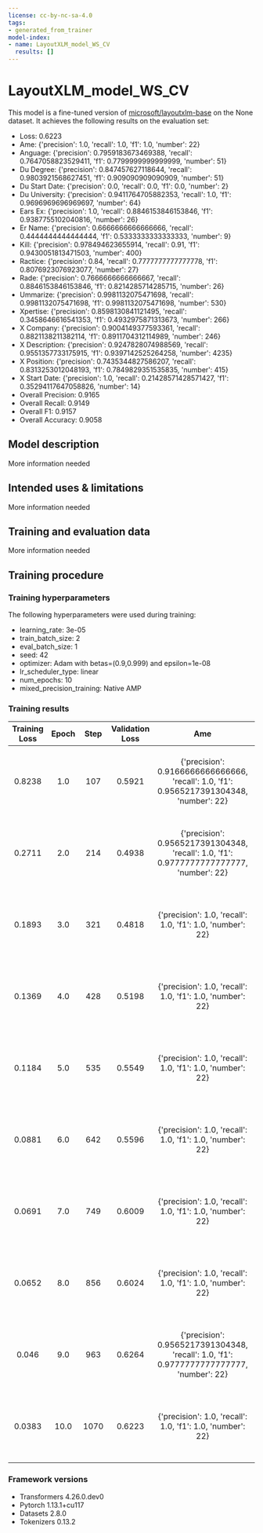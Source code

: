 ```yaml
---
license: cc-by-nc-sa-4.0
tags:
- generated_from_trainer
model-index:
- name: LayoutXLM_model_WS_CV
  results: []
---
```


<!-- This model card has been generated automatically according to the information the Trainer had access to. You
should probably proofread and complete it, then remove this comment. -->

# LayoutXLM_model_WS_CV

This model is a fine-tuned version of [microsoft/layoutxlm-base](https://huggingface.co/microsoft/layoutxlm-base) on the None dataset.
It achieves the following results on the evaluation set:
- Loss: 0.6223
- Ame: {'precision': 1.0, 'recall': 1.0, 'f1': 1.0, 'number': 22}
- Anguage: {'precision': 0.7959183673469388, 'recall': 0.7647058823529411, 'f1': 0.7799999999999999, 'number': 51}
- Du Degree: {'precision': 0.847457627118644, 'recall': 0.9803921568627451, 'f1': 0.909090909090909, 'number': 51}
- Du Start Date: {'precision': 0.0, 'recall': 0.0, 'f1': 0.0, 'number': 2}
- Du University: {'precision': 0.9411764705882353, 'recall': 1.0, 'f1': 0.9696969696969697, 'number': 64}
- Ears Ex: {'precision': 1.0, 'recall': 0.8846153846153846, 'f1': 0.9387755102040816, 'number': 26}
- Er Name: {'precision': 0.6666666666666666, 'recall': 0.4444444444444444, 'f1': 0.5333333333333333, 'number': 9}
- Kill: {'precision': 0.978494623655914, 'recall': 0.91, 'f1': 0.9430051813471503, 'number': 400}
- Ractice: {'precision': 0.84, 'recall': 0.7777777777777778, 'f1': 0.8076923076923077, 'number': 27}
- Rade: {'precision': 0.7666666666666667, 'recall': 0.8846153846153846, 'f1': 0.8214285714285715, 'number': 26}
- Ummarize: {'precision': 0.9981132075471698, 'recall': 0.9981132075471698, 'f1': 0.9981132075471698, 'number': 530}
- Xpertise: {'precision': 0.8598130841121495, 'recall': 0.3458646616541353, 'f1': 0.4932975871313673, 'number': 266}
- X Company: {'precision': 0.9004149377593361, 'recall': 0.8821138211382114, 'f1': 0.8911704312114989, 'number': 246}
- X Description: {'precision': 0.9247828074988569, 'recall': 0.9551357733175915, 'f1': 0.9397142525264258, 'number': 4235}
- X Position: {'precision': 0.7435344827586207, 'recall': 0.8313253012048193, 'f1': 0.7849829351535835, 'number': 415}
- X Start Date: {'precision': 1.0, 'recall': 0.21428571428571427, 'f1': 0.35294117647058826, 'number': 14}
- Overall Precision: 0.9165
- Overall Recall: 0.9149
- Overall F1: 0.9157
- Overall Accuracy: 0.9058

## Model description

More information needed

## Intended uses & limitations

More information needed

## Training and evaluation data

More information needed

## Training procedure

### Training hyperparameters

The following hyperparameters were used during training:
- learning_rate: 3e-05
- train_batch_size: 2
- eval_batch_size: 1
- seed: 42
- optimizer: Adam with betas=(0.9,0.999) and epsilon=1e-08
- lr_scheduler_type: linear
- num_epochs: 10
- mixed_precision_training: Native AMP

### Training results

| Training Loss | Epoch | Step | Validation Loss | Ame                                                                                      | Anguage                                                                                                 | Du Degree                                                                                               | Du Start Date                                             | Du University                                                                                 | Ears Ex                                                                                                 | Er Name                                                                                                  | Kill                                                                                        | Ractice                                                                                                 | Rade                                                                                                    | Ummarize                                                                                                 | Xpertise                                                                                                  | X Company                                                                                                | X Description                                                                                             | X Position                                                                                               | X Start Date                                                                               | Overall Precision | Overall Recall | Overall F1 | Overall Accuracy |
|:-------------:|:-----:|:----:|:---------------:|:----------------------------------------------------------------------------------------:|:-------------------------------------------------------------------------------------------------------:|:-------------------------------------------------------------------------------------------------------:|:---------------------------------------------------------:|:---------------------------------------------------------------------------------------------:|:-------------------------------------------------------------------------------------------------------:|:--------------------------------------------------------------------------------------------------------:|:-------------------------------------------------------------------------------------------:|:-------------------------------------------------------------------------------------------------------:|:-------------------------------------------------------------------------------------------------------:|:--------------------------------------------------------------------------------------------------------:|:---------------------------------------------------------------------------------------------------------:|:--------------------------------------------------------------------------------------------------------:|:---------------------------------------------------------------------------------------------------------:|:--------------------------------------------------------------------------------------------------------:|:------------------------------------------------------------------------------------------:|:-----------------:|:--------------:|:----------:|:----------------:|
| 0.8238        | 1.0   | 107  | 0.5921          | {'precision': 0.9166666666666666, 'recall': 1.0, 'f1': 0.9565217391304348, 'number': 22} | {'precision': 0.8163265306122449, 'recall': 0.7843137254901961, 'f1': 0.8, 'number': 51}                | {'precision': 0.8148148148148148, 'recall': 0.8627450980392157, 'f1': 0.838095238095238, 'number': 51}  | {'precision': 0.0, 'recall': 0.0, 'f1': 0.0, 'number': 2} | {'precision': 0.7032967032967034, 'recall': 1.0, 'f1': 0.8258064516129032, 'number': 64}      | {'precision': 0.9523809523809523, 'recall': 0.7692307692307693, 'f1': 0.8510638297872339, 'number': 26} | {'precision': 0.0, 'recall': 0.0, 'f1': 0.0, 'number': 9}                                                | {'precision': 0.9051987767584098, 'recall': 0.74, 'f1': 0.8143053645116918, 'number': 400}  | {'precision': 0.0, 'recall': 0.0, 'f1': 0.0, 'number': 27}                                              | {'precision': 0.95, 'recall': 0.7307692307692307, 'f1': 0.8260869565217392, 'number': 26}               | {'precision': 0.9795918367346939, 'recall': 0.9962264150943396, 'f1': 0.9878391019644527, 'number': 530} | {'precision': 0.625, 'recall': 0.2819548872180451, 'f1': 0.38860103626943004, 'number': 266}              | {'precision': 0.905982905982906, 'recall': 0.8617886178861789, 'f1': 0.8833333333333334, 'number': 246}  | {'precision': 0.8699579831932773, 'recall': 0.9778040141676505, 'f1': 0.920733740967204, 'number': 4235}  | {'precision': 0.7525773195876289, 'recall': 0.5277108433734939, 'f1': 0.6203966005665722, 'number': 415} | {'precision': 0.0, 'recall': 0.0, 'f1': 0.0, 'number': 14}                                 | 0.8698            | 0.8897         | 0.8797     | 0.8667           |
| 0.2711        | 2.0   | 214  | 0.4938          | {'precision': 0.9565217391304348, 'recall': 1.0, 'f1': 0.9777777777777777, 'number': 22} | {'precision': 0.8775510204081632, 'recall': 0.8431372549019608, 'f1': 0.86, 'number': 51}               | {'precision': 0.6575342465753424, 'recall': 0.9411764705882353, 'f1': 0.7741935483870968, 'number': 51} | {'precision': 0.0, 'recall': 0.0, 'f1': 0.0, 'number': 2} | {'precision': 0.863013698630137, 'recall': 0.984375, 'f1': 0.9197080291970804, 'number': 64}  | {'precision': 1.0, 'recall': 0.8846153846153846, 'f1': 0.9387755102040816, 'number': 26}                | {'precision': 0.0, 'recall': 0.0, 'f1': 0.0, 'number': 9}                                                | {'precision': 0.9859154929577465, 'recall': 0.875, 'f1': 0.9271523178807948, 'number': 400} | {'precision': 0.6486486486486487, 'recall': 0.8888888888888888, 'f1': 0.75, 'number': 27}               | {'precision': 0.6571428571428571, 'recall': 0.8846153846153846, 'f1': 0.7540983606557377, 'number': 26} | {'precision': 1.0, 'recall': 1.0, 'f1': 1.0, 'number': 530}                                              | {'precision': 0.7622950819672131, 'recall': 0.34962406015037595, 'f1': 0.479381443298969, 'number': 266}  | {'precision': 0.9203539823008849, 'recall': 0.8455284552845529, 'f1': 0.8813559322033898, 'number': 246} | {'precision': 0.9381758345086977, 'recall': 0.9423848878394333, 'f1': 0.9402756508422664, 'number': 4235} | {'precision': 0.6935483870967742, 'recall': 0.9325301204819277, 'f1': 0.7954779033915725, 'number': 415} | {'precision': 0.0, 'recall': 0.0, 'f1': 0.0, 'number': 14}                                 | 0.9129            | 0.9093         | 0.9111     | 0.8989           |
| 0.1893        | 3.0   | 321  | 0.4818          | {'precision': 1.0, 'recall': 1.0, 'f1': 1.0, 'number': 22}                               | {'precision': 0.86, 'recall': 0.8431372549019608, 'f1': 0.8514851485148515, 'number': 51}               | {'precision': 0.7333333333333333, 'recall': 0.8627450980392157, 'f1': 0.7927927927927927, 'number': 51} | {'precision': 0.0, 'recall': 0.0, 'f1': 0.0, 'number': 2} | {'precision': 0.7710843373493976, 'recall': 1.0, 'f1': 0.870748299319728, 'number': 64}       | {'precision': 1.0, 'recall': 0.8846153846153846, 'f1': 0.9387755102040816, 'number': 26}                | {'precision': 0.0, 'recall': 0.0, 'f1': 0.0, 'number': 9}                                                | {'precision': 0.9705093833780161, 'recall': 0.905, 'f1': 0.9366106080206986, 'number': 400} | {'precision': 0.625, 'recall': 0.7407407407407407, 'f1': 0.6779661016949152, 'number': 27}              | {'precision': 0.7272727272727273, 'recall': 0.9230769230769231, 'f1': 0.8135593220338984, 'number': 26} | {'precision': 1.0, 'recall': 0.9905660377358491, 'f1': 0.9952606635071091, 'number': 530}                | {'precision': 0.7099236641221374, 'recall': 0.34962406015037595, 'f1': 0.4685138539042821, 'number': 266} | {'precision': 0.9045643153526971, 'recall': 0.8861788617886179, 'f1': 0.8952772073921972, 'number': 246} | {'precision': 0.9362447454460533, 'recall': 0.9466351829988193, 'f1': 0.941411295056945, 'number': 4235}  | {'precision': 0.725609756097561, 'recall': 0.8602409638554217, 'f1': 0.7872105843439912, 'number': 415}  | {'precision': 1.0, 'recall': 0.6428571428571429, 'f1': 0.782608695652174, 'number': 14}    | 0.9141            | 0.9106         | 0.9123     | 0.9011           |
| 0.1369        | 4.0   | 428  | 0.5198          | {'precision': 1.0, 'recall': 1.0, 'f1': 1.0, 'number': 22}                               | {'precision': 0.86, 'recall': 0.8431372549019608, 'f1': 0.8514851485148515, 'number': 51}               | {'precision': 0.8032786885245902, 'recall': 0.9607843137254902, 'f1': 0.8750000000000001, 'number': 51} | {'precision': 0.0, 'recall': 0.0, 'f1': 0.0, 'number': 2} | {'precision': 0.9142857142857143, 'recall': 1.0, 'f1': 0.955223880597015, 'number': 64}       | {'precision': 1.0, 'recall': 0.8846153846153846, 'f1': 0.9387755102040816, 'number': 26}                | {'precision': 0.5, 'recall': 0.1111111111111111, 'f1': 0.1818181818181818, 'number': 9}                  | {'precision': 0.9862258953168044, 'recall': 0.895, 'f1': 0.9384010484927916, 'number': 400} | {'precision': 0.7058823529411765, 'recall': 0.8888888888888888, 'f1': 0.7868852459016393, 'number': 27} | {'precision': 0.75, 'recall': 0.9230769230769231, 'f1': 0.8275862068965517, 'number': 26}               | {'precision': 1.0, 'recall': 0.9924528301886792, 'f1': 0.9962121212121212, 'number': 530}                | {'precision': 0.8571428571428571, 'recall': 0.3383458646616541, 'f1': 0.48517520215633425, 'number': 266} | {'precision': 0.9020408163265307, 'recall': 0.8983739837398373, 'f1': 0.90020366598778, 'number': 246}   | {'precision': 0.933009933009933, 'recall': 0.9537190082644628, 'f1': 0.9432508173750583, 'number': 4235}  | {'precision': 0.7515527950310559, 'recall': 0.8746987951807229, 'f1': 0.8084632516703786, 'number': 415} | {'precision': 1.0, 'recall': 0.6428571428571429, 'f1': 0.782608695652174, 'number': 14}    | 0.9216            | 0.9173         | 0.9195     | 0.9084           |
| 0.1184        | 5.0   | 535  | 0.5549          | {'precision': 1.0, 'recall': 1.0, 'f1': 1.0, 'number': 22}                               | {'precision': 0.86, 'recall': 0.8431372549019608, 'f1': 0.8514851485148515, 'number': 51}               | {'precision': 0.7966101694915254, 'recall': 0.9215686274509803, 'f1': 0.8545454545454545, 'number': 51} | {'precision': 0.0, 'recall': 0.0, 'f1': 0.0, 'number': 2} | {'precision': 0.8311688311688312, 'recall': 1.0, 'f1': 0.9078014184397163, 'number': 64}      | {'precision': 1.0, 'recall': 0.8846153846153846, 'f1': 0.9387755102040816, 'number': 26}                | {'precision': 0.5, 'recall': 0.3333333333333333, 'f1': 0.4, 'number': 9}                                 | {'precision': 0.9393139841688655, 'recall': 0.89, 'f1': 0.913992297817715, 'number': 400}   | {'precision': 0.75, 'recall': 0.7777777777777778, 'f1': 0.7636363636363638, 'number': 27}               | {'precision': 0.8148148148148148, 'recall': 0.8461538461538461, 'f1': 0.830188679245283, 'number': 26}  | {'precision': 1.0, 'recall': 0.9962264150943396, 'f1': 0.998109640831758, 'number': 530}                 | {'precision': 0.7301587301587301, 'recall': 0.3458646616541353, 'f1': 0.4693877551020407, 'number': 266}  | {'precision': 0.9024390243902439, 'recall': 0.9024390243902439, 'f1': 0.9024390243902439, 'number': 246} | {'precision': 0.9235639981908639, 'recall': 0.964344746162928, 'f1': 0.9435139193716068, 'number': 4235}  | {'precision': 0.7578288100208769, 'recall': 0.8746987951807229, 'f1': 0.8120805369127517, 'number': 415} | {'precision': 1.0, 'recall': 0.6428571428571429, 'f1': 0.782608695652174, 'number': 14}    | 0.9102            | 0.9240         | 0.9171     | 0.9072           |
| 0.0881        | 6.0   | 642  | 0.5596          | {'precision': 1.0, 'recall': 1.0, 'f1': 1.0, 'number': 22}                               | {'precision': 0.8163265306122449, 'recall': 0.7843137254901961, 'f1': 0.8, 'number': 51}                | {'precision': 0.7903225806451613, 'recall': 0.9607843137254902, 'f1': 0.8672566371681416, 'number': 51} | {'precision': 0.0, 'recall': 0.0, 'f1': 0.0, 'number': 2} | {'precision': 0.927536231884058, 'recall': 1.0, 'f1': 0.9624060150375939, 'number': 64}       | {'precision': 1.0, 'recall': 0.8846153846153846, 'f1': 0.9387755102040816, 'number': 26}                | {'precision': 0.16666666666666666, 'recall': 0.1111111111111111, 'f1': 0.13333333333333333, 'number': 9} | {'precision': 0.9503916449086162, 'recall': 0.91, 'f1': 0.9297573435504469, 'number': 400}  | {'precision': 0.9166666666666666, 'recall': 0.8148148148148148, 'f1': 0.8627450980392156, 'number': 27} | {'precision': 0.8461538461538461, 'recall': 0.8461538461538461, 'f1': 0.8461538461538461, 'number': 26} | {'precision': 1.0, 'recall': 1.0, 'f1': 1.0, 'number': 530}                                              | {'precision': 0.8440366972477065, 'recall': 0.3458646616541353, 'f1': 0.49066666666666664, 'number': 266} | {'precision': 0.9051724137931034, 'recall': 0.8536585365853658, 'f1': 0.8786610878661086, 'number': 246} | {'precision': 0.9071111111111111, 'recall': 0.9638724911452184, 'f1': 0.9346307956496851, 'number': 4235} | {'precision': 0.7452054794520548, 'recall': 0.655421686746988, 'f1': 0.6974358974358975, 'number': 415}  | {'precision': 1.0, 'recall': 0.21428571428571427, 'f1': 0.35294117647058826, 'number': 14} | 0.9052            | 0.9079         | 0.9065     | 0.8974           |
| 0.0691        | 7.0   | 749  | 0.6009          | {'precision': 1.0, 'recall': 1.0, 'f1': 1.0, 'number': 22}                               | {'precision': 0.7959183673469388, 'recall': 0.7647058823529411, 'f1': 0.7799999999999999, 'number': 51} | {'precision': 0.8392857142857143, 'recall': 0.9215686274509803, 'f1': 0.8785046728971961, 'number': 51} | {'precision': 0.0, 'recall': 0.0, 'f1': 0.0, 'number': 2} | {'precision': 0.8648648648648649, 'recall': 1.0, 'f1': 0.927536231884058, 'number': 64}       | {'precision': 1.0, 'recall': 0.8846153846153846, 'f1': 0.9387755102040816, 'number': 26}                | {'precision': 0.6666666666666666, 'recall': 0.4444444444444444, 'f1': 0.5333333333333333, 'number': 9}   | {'precision': 0.9914529914529915, 'recall': 0.87, 'f1': 0.9267643142476697, 'number': 400}  | {'precision': 0.9411764705882353, 'recall': 0.5925925925925926, 'f1': 0.7272727272727272, 'number': 27} | {'precision': 0.9166666666666666, 'recall': 0.8461538461538461, 'f1': 0.8799999999999999, 'number': 26} | {'precision': 0.9981167608286252, 'recall': 1.0, 'f1': 0.9990574929311969, 'number': 530}                | {'precision': 0.8440366972477065, 'recall': 0.3458646616541353, 'f1': 0.49066666666666664, 'number': 266} | {'precision': 0.9004149377593361, 'recall': 0.8821138211382114, 'f1': 0.8911704312114989, 'number': 246} | {'precision': 0.9214528944381385, 'recall': 0.9584415584415584, 'f1': 0.9395833333333333, 'number': 4235} | {'precision': 0.7457264957264957, 'recall': 0.8409638554216867, 'f1': 0.7904869762174406, 'number': 415} | {'precision': 1.0, 'recall': 0.6428571428571429, 'f1': 0.782608695652174, 'number': 14}    | 0.9148            | 0.9149         | 0.9149     | 0.9062           |
| 0.0652        | 8.0   | 856  | 0.6024          | {'precision': 1.0, 'recall': 1.0, 'f1': 1.0, 'number': 22}                               | {'precision': 0.6666666666666666, 'recall': 0.6274509803921569, 'f1': 0.6464646464646465, 'number': 51} | {'precision': 0.8448275862068966, 'recall': 0.9607843137254902, 'f1': 0.8990825688073395, 'number': 51} | {'precision': 0.0, 'recall': 0.0, 'f1': 0.0, 'number': 2} | {'precision': 0.927536231884058, 'recall': 1.0, 'f1': 0.9624060150375939, 'number': 64}       | {'precision': 1.0, 'recall': 0.8846153846153846, 'f1': 0.9387755102040816, 'number': 26}                | {'precision': 0.6666666666666666, 'recall': 0.4444444444444444, 'f1': 0.5333333333333333, 'number': 9}   | {'precision': 0.978319783197832, 'recall': 0.9025, 'f1': 0.9388816644993497, 'number': 400} | {'precision': 0.7575757575757576, 'recall': 0.9259259259259259, 'f1': 0.8333333333333334, 'number': 27} | {'precision': 0.75, 'recall': 0.9230769230769231, 'f1': 0.8275862068965517, 'number': 26}               | {'precision': 0.9981167608286252, 'recall': 1.0, 'f1': 0.9990574929311969, 'number': 530}                | {'precision': 0.8598130841121495, 'recall': 0.3458646616541353, 'f1': 0.4932975871313673, 'number': 266}  | {'precision': 0.892, 'recall': 0.9065040650406504, 'f1': 0.8991935483870968, 'number': 246}              | {'precision': 0.9331341911764706, 'recall': 0.958913813459268, 'f1': 0.9458483754512637, 'number': 4235}  | {'precision': 0.7628458498023716, 'recall': 0.9301204819277108, 'f1': 0.8382193268186754, 'number': 415} | {'precision': 1.0, 'recall': 0.21428571428571427, 'f1': 0.35294117647058826, 'number': 14} | 0.9204            | 0.9240         | 0.9222     | 0.9118           |
| 0.046         | 9.0   | 963  | 0.6264          | {'precision': 0.9565217391304348, 'recall': 1.0, 'f1': 0.9777777777777777, 'number': 22} | {'precision': 0.7959183673469388, 'recall': 0.7647058823529411, 'f1': 0.7799999999999999, 'number': 51} | {'precision': 0.8333333333333334, 'recall': 0.9803921568627451, 'f1': 0.9009009009009009, 'number': 51} | {'precision': 0.0, 'recall': 0.0, 'f1': 0.0, 'number': 2} | {'precision': 0.9384615384615385, 'recall': 0.953125, 'f1': 0.9457364341085271, 'number': 64} | {'precision': 1.0, 'recall': 0.8846153846153846, 'f1': 0.9387755102040816, 'number': 26}                | {'precision': 1.0, 'recall': 0.4444444444444444, 'f1': 0.6153846153846153, 'number': 9}                  | {'precision': 0.9731182795698925, 'recall': 0.905, 'f1': 0.9378238341968912, 'number': 400} | {'precision': 0.8947368421052632, 'recall': 0.6296296296296297, 'f1': 0.7391304347826088, 'number': 27} | {'precision': 0.8461538461538461, 'recall': 0.8461538461538461, 'f1': 0.8461538461538461, 'number': 26} | {'precision': 0.9981132075471698, 'recall': 0.9981132075471698, 'f1': 0.9981132075471698, 'number': 530} | {'precision': 0.8598130841121495, 'recall': 0.3458646616541353, 'f1': 0.4932975871313673, 'number': 266}  | {'precision': 0.8934426229508197, 'recall': 0.8861788617886179, 'f1': 0.8897959183673471, 'number': 246} | {'precision': 0.9262820512820513, 'recall': 0.9553719008264463, 'f1': 0.9406021155410903, 'number': 4235} | {'precision': 0.7463002114164905, 'recall': 0.8506024096385543, 'f1': 0.7950450450450451, 'number': 415} | {'precision': 1.0, 'recall': 0.21428571428571427, 'f1': 0.35294117647058826, 'number': 14} | 0.9175            | 0.9149         | 0.9162     | 0.9062           |
| 0.0383        | 10.0  | 1070 | 0.6223          | {'precision': 1.0, 'recall': 1.0, 'f1': 1.0, 'number': 22}                               | {'precision': 0.7959183673469388, 'recall': 0.7647058823529411, 'f1': 0.7799999999999999, 'number': 51} | {'precision': 0.847457627118644, 'recall': 0.9803921568627451, 'f1': 0.909090909090909, 'number': 51}   | {'precision': 0.0, 'recall': 0.0, 'f1': 0.0, 'number': 2} | {'precision': 0.9411764705882353, 'recall': 1.0, 'f1': 0.9696969696969697, 'number': 64}      | {'precision': 1.0, 'recall': 0.8846153846153846, 'f1': 0.9387755102040816, 'number': 26}                | {'precision': 0.6666666666666666, 'recall': 0.4444444444444444, 'f1': 0.5333333333333333, 'number': 9}   | {'precision': 0.978494623655914, 'recall': 0.91, 'f1': 0.9430051813471503, 'number': 400}   | {'precision': 0.84, 'recall': 0.7777777777777778, 'f1': 0.8076923076923077, 'number': 27}               | {'precision': 0.7666666666666667, 'recall': 0.8846153846153846, 'f1': 0.8214285714285715, 'number': 26} | {'precision': 0.9981132075471698, 'recall': 0.9981132075471698, 'f1': 0.9981132075471698, 'number': 530} | {'precision': 0.8598130841121495, 'recall': 0.3458646616541353, 'f1': 0.4932975871313673, 'number': 266}  | {'precision': 0.9004149377593361, 'recall': 0.8821138211382114, 'f1': 0.8911704312114989, 'number': 246} | {'precision': 0.9247828074988569, 'recall': 0.9551357733175915, 'f1': 0.9397142525264258, 'number': 4235} | {'precision': 0.7435344827586207, 'recall': 0.8313253012048193, 'f1': 0.7849829351535835, 'number': 415} | {'precision': 1.0, 'recall': 0.21428571428571427, 'f1': 0.35294117647058826, 'number': 14} | 0.9165            | 0.9149         | 0.9157     | 0.9058           |


### Framework versions

- Transformers 4.26.0.dev0
- Pytorch 1.13.1+cu117
- Datasets 2.8.0
- Tokenizers 0.13.2
